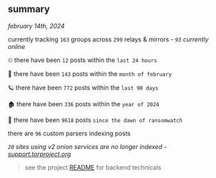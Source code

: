
## summary
_february 14th, 2024_

currently tracking `163` groups across `299` relays & mirrors - _`93` currently online_

⏲ there have been `12` posts within the `last 24 hours`

🦈 there have been `143` posts within the `month of february`

🪐 there have been `772` posts within the `last 90 days`

🏚 there have been `336` posts within the `year of 2024`

🦕 there have been `9618` posts `since the dawn of ransomwatch`

there are `96` custom parsers indexing posts

_`20` sites using v2 onion services are no longer indexed - [support.torproject.org](https://support.torproject.org/onionservices/v2-deprecation/)_

> see the project [README](https://github.com/joshhighet/ransomwatch#ransomwatch--) for backend technicals
